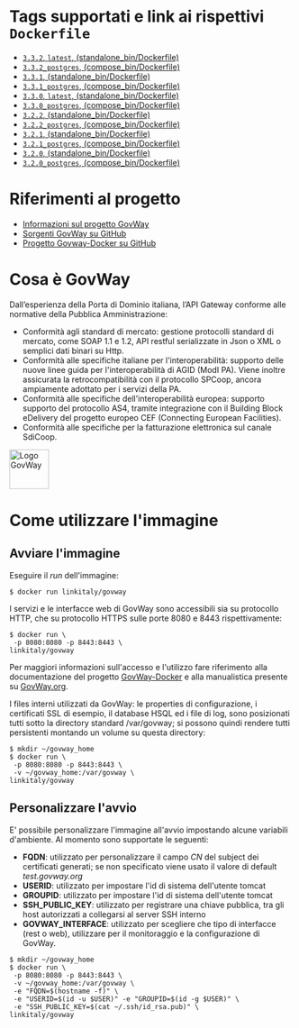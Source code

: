 # Tags supportati e link ai rispettivi `Dockerfile`
* [`3.3.2`, `latest`, (standalone_bin/Dockerfile)](https://github.com/link-it/govway-docker/blob/master/standalone_bin/Dockerfile)
* [`3.3.2_postgres`, (compose_bin/Dockerfile)](https://github.com/link-it/govway-docker/blob/master/compose_bin/Dockerfile)
* [`3.3.1`, (standalone_bin/Dockerfile)](https://github.com/link-it/govway-docker/blob/gw_3.3.1/standalone_bin/Dockerfile)
* [`3.3.1_postgres`, (compose_bin/Dockerfile)](https://github.com/link-it/govway-docker/blob/gw_3.3.1/compose_bin/Dockerfile)
* [`3.3.0`, `latest`, (standalone_bin/Dockerfile)](https://github.com/link-it/govway-docker/blob/gw_3.3.0/standalone_bin/Dockerfile)
* [`3.3.0_postgres`, (compose_bin/Dockerfile)](https://github.com/link-it/govway-docker/blob/gw_3.3.0/compose_bin/Dockerfile)
* [`3.2.2`, (standalone_bin/Dockerfile)](https://github.com/link-it/govway-docker/blob/gw_3.2.2/standalone_bin/Dockerfile)
* [`3.2.2_postgres`, (compose_bin/Dockerfile)](https://github.com/link-it/govway-docker/blob/gw_3.2.2/compose_bin/Dockerfile)
* [`3.2.1`, (standalone_bin/Dockerfile)](https://github.com/link-it/govway-docker/blob/gw_3.2.1/standalone_bin/Dockerfile)
* [`3.2.1_postgres`, (compose_bin/Dockerfile)](https://github.com/link-it/govway-docker/blob/gw_3.2.1/compose_bin/Dockerfile)
* [`3.2.0`, (standalone_bin/Dockerfile)](https://github.com/link-it/govway-docker/blob/gw_3.2.0/standalone_bin/Dockerfile)
* [`3.2.0_postgres`, (compose_bin/Dockerfile)](https://github.com/link-it/govway-docker/blob/gw_3.2.0/compose_bin/Dockerfile)


# Riferimenti al progetto
* [Informazioni sul progetto GovWay](https://govway.org/)
* [Sorgenti GovWay su GitHub](https://github.com/link-it/govway)
* [Progetto Govway-Docker su GitHub][3]

# Cosa è GovWay
Dall’esperienza della Porta di Dominio italiana, l’API Gateway conforme alle normative della Pubblica Amministrazione:

* Conformità agli standard di mercato: gestione protocolli standard di mercato, come SOAP 1.1 e 1.2, API restful serializzate in Json o XML o semplici dati binari su Http.
* Conformità alle specifiche italiane per l'interoperabilità: supporto delle nuove linee guida per l'interoperabilità di AGID (ModI PA). Viene inoltre assicurata la retrocompatibilità con il protocollo SPCoop, ancora ampiamente adottato per i servizi della PA.
* Conformità alle specifiche dell'interoperabilità europea: supporto supporto del protocollo AS4, tramite integrazione con il Building Block eDelivery del progetto europeo CEF (Connecting European Facilities).
* Conformità alle specifiche per la fatturazione elettronica sul canale SdiCoop.

<img height="70px" alt="Logo GovWay" src="https://govway.org/assets/images/gway_logo.svg">

# Come utilizzare l'immagine

## Avviare l'immagine

Eseguire il _run_ dell'immagine:

```console 
$ docker run linkitaly/govway
```

I servizi e le interfacce web di GovWay sono accessibili sia su protocollo HTTP, che su protocollo HTTPS sulle porte 8080 e 8443 rispettivamente:


```console 
$ docker run \
 -p 8080:8080 -p 8443:8443 \
linkitaly/govway
```

Per maggiori informazioni sull'accesso e l'utilizzo  fare riferimento alla documentazione del progetto [GovWay-Docker][3] e alla manualistica presente su [GovWay.org](https://govway.org/download).


I files interni utilizzati da GovWay: le properties di configurazione, i certificati SSL di esempio, il database HSQL ed i file di log, sono posizionati tutti sotto la directory standard /var/govway; si possono quindi rendere tutti persistenti montando un volume su questa directory:


```console 
$ mkdir ~/govway_home
$ docker run \
 -p 8080:8080 -p 8443:8443 \
 -v ~/govway_home:/var/govway \
linkitaly/govway
```

## Personalizzare l'avvio
E' possibile personalizzare l'immagine all'avvio impostando alcune variabili d'ambiente. Al momento sono supportate le seguenti:
* __**FQDN**__: utilizzato per personalizzare il campo *CN* del subject dei certificati generati; se non specificato viene usato il valore di default *test.govway.org*
* __**USERID**__: utilizzato per impostare l'id di sistema dell'utente tomcat
* __**GROUPID**__: utilizzato per impostare l'id di sistema dell'utente tomcat
* __**SSH_PUBLIC_KEY**__: utilizzato per registrare una chiave pubblica, tra gli host autorizzati a collegarsi al server SSH interno
* __**GOVWAY_INTERFACE**__: utilizzato per scegliere che tipo di interfacce (rest o web), utilizzare per il monitoraggio e la configurazione di GovWay.

```console 
$ mkdir ~/govway_home
$ docker run \
 -p 8080:8080 -p 8443:8443 \
 -v ~/govway_home:/var/govway \
 -e "FQDN=$(hostname -f)" \ 
 -e "USERID=$(id -u $USER)" -e "GROUPID=$(id -g $USER)" \
 -e "SSH_PUBLIC_KEY=$(cat ~/.ssh/id_rsa.pub)" \
linkitaly/govway
```
[3]: https://github.com/link-it/govway-docker "Progetto Govway-Docker"

